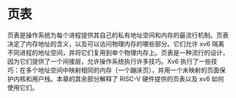 # 页表

页表是操作系统为每个进程提供其自己的私有地址空间和内存的最流行机制。页表决定了内存地址的含义，以及可以访问物理内存的哪些部分。它们允许 xv6 隔离不同进程的地址空间，并将它们复用到单个物理内存上。页表是一种流行的设计，因为它们提供了一个间接层，允许操作系统执行许多技巧。Xv6 执行了一些技巧：在多个地址空间中映射相同的内存（一个蹦床页），并用一个未映射的页面保护内核和用户栈。本章的其余部分解释了 RISC-V 硬件提供的页表以及 xv6 如何使用它们。